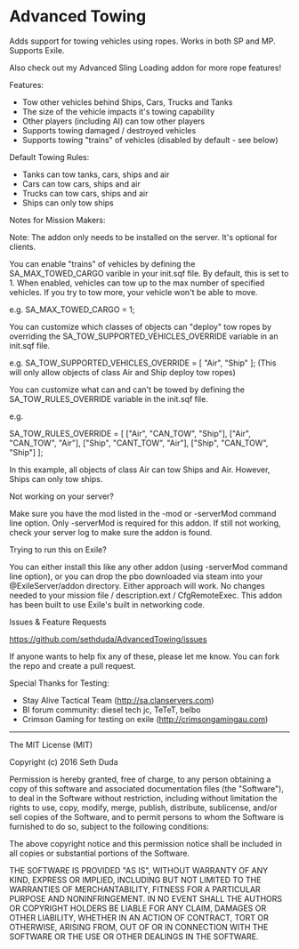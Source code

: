 # Advanced Towing

Adds support for towing vehicles using ropes. Works in both SP and MP. Supports Exile.

Also check out my Advanced Sling Loading addon for more rope features! 

Features: 

- Tow other vehicles behind Ships, Cars, Trucks and Tanks 
- The size of the vehicle impacts it's towing capability 
- Other players (including AI) can tow other players 
- Supports towing damaged / destroyed vehicles 
- Supports towing "trains" of vehicles (disabled by default - see below) 

Default Towing Rules: 

- Tanks can tow tanks, cars, ships and air 
- Cars can tow cars, ships and air 
- Trucks can tow cars, ships and air 
- Ships can only tow ships 

Notes for Mission Makers: 

Note: The addon only needs to be installed on the server. It's optional for clients. 

You can enable "trains" of vehicles by defining the SA_MAX_TOWED_CARGO varible in your init.sqf file. By default, this is set to 1. When enabled, vehicles can tow up to the max number of specified vehicles. If you try to tow more, your vehicle won't be able to move. 

e.g. SA_MAX_TOWED_CARGO = 1; 

You can customize which classes of objects can "deploy" tow ropes by overriding the SA_TOW_SUPPORTED_VEHICLES_OVERRIDE variable in an init.sqf file. 

e.g. SA_TOW_SUPPORTED_VEHICLES_OVERRIDE = [ "Air", "Ship" ]; (This will only allow objects of class Air and Ship deploy tow ropes) 

You can customize what can and can't be towed by defining the SA_TOW_RULES_OVERRIDE variable in the init.sqf file. 

e.g. 

SA_TOW_RULES_OVERRIDE = 
[ ["Air", "CAN_TOW", "Ship"], 
["Air", "CAN_TOW", "Air"], 
["Ship", "CANT_TOW", "Air"], 
["Ship", "CAN_TOW", "Ship"] 
]; 

In this example, all objects of class Air can tow Ships and Air. However, Ships can only tow ships. 

Not working on your server? 

Make sure you have the mod listed in the -mod or -serverMod command line option. Only -serverMod is required for this addon. If still not working, check your server log to make sure the addon is found. 

Trying to run this on Exile? 

You can either install this like any other addon (using -serverMod command line option), or you can drop the pbo downloaded via steam into your @ExileServer/addon directory. Either approach will work. No changes needed to your mission file / description.ext / CfgRemoteExec. This addon has been built to use Exile's built in networking code. 

Issues & Feature Requests 

https://github.com/sethduda/AdvancedTowing/issues 

If anyone wants to help fix any of these, please let me know. You can fork the repo and create a pull request. 

Special Thanks for Testing: 

- Stay Alive Tactical Team (http://sa.clanservers.com) 
- BI forum community: diesel tech jc, TeTeT, belbo 
- Crimson Gaming for testing on exile (http://crimsongamingau.com)


---

The MIT License (MIT)

Copyright (c) 2016 Seth Duda

Permission is hereby granted, free of charge, to any person obtaining a copy of this software and associated documentation files (the "Software"), to deal in the Software without restriction, including without limitation the rights to use, copy, modify, merge, publish, distribute, sublicense, and/or sell copies of the Software, and to permit persons to whom the Software is furnished to do so, subject to the following conditions:

The above copyright notice and this permission notice shall be included in all copies or substantial portions of the Software.

THE SOFTWARE IS PROVIDED "AS IS", WITHOUT WARRANTY OF ANY KIND, EXPRESS OR IMPLIED, INCLUDING BUT NOT LIMITED TO THE WARRANTIES OF MERCHANTABILITY, FITNESS FOR A PARTICULAR PURPOSE AND NONINFRINGEMENT. IN NO EVENT SHALL THE AUTHORS OR COPYRIGHT HOLDERS BE LIABLE FOR ANY CLAIM, DAMAGES OR OTHER LIABILITY, WHETHER IN AN ACTION OF CONTRACT, TORT OR OTHERWISE, ARISING FROM, OUT OF OR IN CONNECTION WITH THE SOFTWARE OR THE USE OR OTHER DEALINGS IN THE SOFTWARE.
